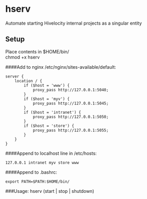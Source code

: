 hserv
=====

Automate starting Hivelocity internal projects as a singular entity

## Setup

Place contents in $HOME/bin/<br>
chmod +x hserv

####Add to nginx /etc/nginx/sites-available/default:

```
server {
	location / {
		if ($host = 'www') {
			proxy_pass http://127.0.0.1:5040;
		}
		if ($host = 'myv') {
			proxy_pass http://127.0.0.1:5045;
		}
		if ($host = 'intranet') {
			proxy_pass http://127.0.0.1:5050;
		}
		if ($host = 'store') {
			proxy_pass http://127.0.0.1:5055;
		}
	}
}
```

####Append to localhost line in /etc/hosts:

```
127.0.0.1 intranet myv store www
```

####Append to .bashrc:

```
export PATH=$PATH:$HOME/bin/
```

###Usage:
hserv (start | stop | shutdown)
